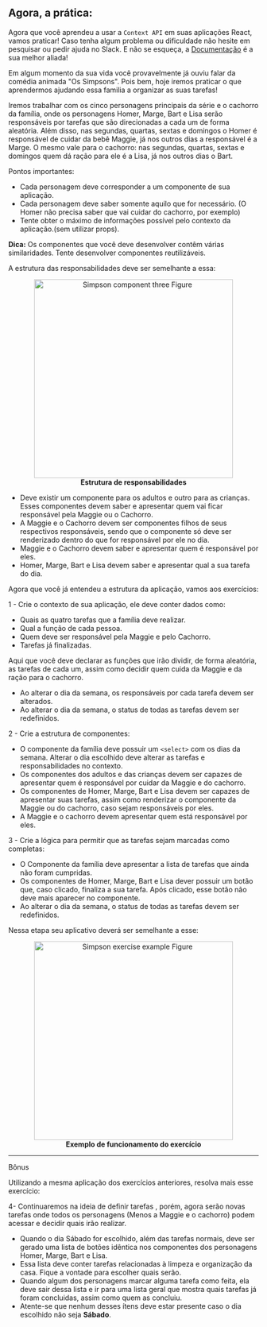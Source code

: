 ## Agora, a prática:

Agora que você aprendeu a usar a `Context API` em suas aplicações React, vamos praticar! Caso tenha algum problema ou dificuldade não hesite em pesquisar ou pedir ajuda no Slack. E não se esqueça, a <a href="https://pt-br.reactjs.org/docs/context.html" target="_blank">Documentação</a> é a sua melhor aliada!

Em algum momento da sua vida você provavelmente já ouviu falar  da comédia animada "Os Simpsons". Pois bem, hoje iremos praticar o que aprendermos ajudando essa familia a organizar as suas tarefas!

Iremos trabalhar com os cinco personagens principais da série e o cachorro da família, onde os personagens Homer, Marge, Bart e Lisa serão responsáveis por tarefas que são direcionadas a cada um de forma aleatória. Além disso, nas segundas, quartas, sextas e domingos o Homer é responsável de cuidar da bebê Maggie, já nos outros dias a responsável é a Marge. O mesmo vale para o cachorro: nas segundas, quartas, sextas e domingos quem dá ração para ele é a Lisa, já nos outros dias o Bart.


Pontos importantes:

- Cada personagem deve corresponder a um componente de sua aplicação.
- Cada personagem deve saber somente aquilo que for necessário. (O Homer não precisa saber que vai cuidar do cachorro, por exemplo)
- Tente obter o máximo de informações possível pelo contexto da aplicação.(sem utilizar props).

**Dica:** Os componentes que você deve desenvolver contêm várias similaridades. Tente desenvolver componentes reutilizáveis.

A estrutura das responsabilidades deve ser semelhante a essa:

<figure align="center">
    <img src="https://i.imgur.com/z0hnahS.png" alt="Simpson component three Figure" style="height:400px">
    <figcaption align = "center"><b>Estrutura de responsabilidades</b></figcaption>
</figure>

- Deve existir um componente para os adultos e outro para as crianças. Esses componentes devem saber e apresentar quem vai ficar responsável pela Maggie ou o Cachorro.
- A Maggie e o Cachorro devem ser componentes filhos de seus respectivos responsáveis, sendo que o componente só deve ser renderizado dentro do que for responsável por ele no dia.
- Maggie e o Cachorro devem saber e apresentar quem é responsável por eles.
- Homer, Marge, Bart e Lisa devem saber e apresentar qual a sua tarefa do dia.

Agora que você já entendeu a estrutura da aplicação, vamos aos exercícios:

1 - Crie o contexto de sua aplicação, ele deve conter dados como:
- Quais as quatro tarefas que a família deve realizar.
- Qual a função de cada pessoa.
- Quem deve ser responsável pela Maggie e pelo Cachorro.
- Tarefas já finalizadas.

Aqui que você deve declarar as funções que irão dividir, de forma aleatória, as tarefas de cada um, assim como decidir quem cuida da Maggie e da ração para o cachorro.

- Ao alterar o dia da semana, os responsáveis por cada tarefa devem ser alterados.
- Ao alterar o dia da semana, o status de todas as tarefas devem ser redefinidos.

2 - Crie a estrutura de componentes:
- O componente da família deve possuir um `<select>` com os dias da semana. Alterar o dia escolhido deve alterar as tarefas e responsabilidades no contexto.
- Os componentes dos adultos e das crianças devem ser capazes de apresentar quem é responsável por cuidar da Maggie e do cachorro.
- Os componentes de Homer, Marge, Bart e Lisa devem ser capazes de apresentar suas tarefas, assim como renderizar o componente da Maggie ou do cachorro, caso sejam responsáveis por eles.
- A Maggie e o cachorro devem apresentar quem está responsável por eles.

3 - Crie a lógica para permitir que as tarefas sejam marcadas como completas:
- O Componente da família deve apresentar a lista de tarefas que ainda não foram cumpridas.
- Os componentes de Homer, Marge, Bart e Lisa dever possuir um botão que, caso clicado, finaliza a sua tarefa. Após clicado, esse botão não deve mais aparecer no componente.
- Ao alterar o dia da semana, o status de todas as tarefas devem ser redefinidos.

Nessa etapa seu aplicativo deverá ser semelhante a esse:

<figure align="center">
    <img src="https://i.imgur.com/Sz1yN6A.gif" alt="Simpson exercise example Figure" style="height:400px">
    <figcaption align = "center"><b>Exemplo de funcionamento do exercício</b></figcaption>
</figure>

---

Bônus

Utilizando a mesma aplicação dos exercícios anteriores, resolva mais esse exercício:

4- Continuaremos na ideia de definir tarefas , porém, agora serão novas tarefas onde  todos os personagens (Menos a Maggie e o cachorro) podem acessar e decidir quais irão realizar.
 - Quando o dia Sábado for escolhido, além das tarefas normais, deve ser gerado uma lista de botões idêntica nos componentes  dos personagens Homer, Marge, Bart e Lisa.
 - Essa lista deve conter tarefas relacionadas à limpeza e organização da casa. Fique a vontade para escolher quais serão.
 - Quando algum dos personagens marcar alguma tarefa como feita, ela deve sair dessa lista e ir para uma lista geral que mostra quais tarefas já foram concluidas, assim como quem as concluiu.
 - Atente-se que nenhum desses ítens deve estar presente caso o dia escolhido não seja **Sábado**.